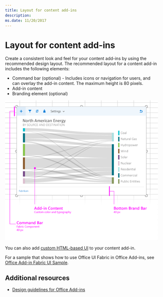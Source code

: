 ```yaml
---
title: Layout for content add-ins
description: 
ms.date: 11/20/2017 
---
```



# Layout for content add-ins

Create a consistent look and feel for your content add-ins by using the recommended design layout. The recommended layout for a content add-in includes the following elements: 

- Command bar (optional) - Includes icons or navigation for users, and can overlay the add-in content. The maximum height is 80 pixels.
- Add-in content
- Branding element (optional)

![Layout of a content add-in, content and a command bar](../../images/layouts-content-v0.02.png)

You can also add [custom HTML-based UI](ui-elements.md#custom-HTML-based-UI) to your content add-in.

For a sample that shows how to use Office UI Fabric in Office Add-ins, see [Office Add-in Fabric UI Sample](https://github.com/OfficeDev/Office-Add-in-Fabric-UI-Sample).

<!-- Add sample template for content add-in and individual building blocks - Command Bar, Input, layout components. -->

## Additional resources

- [Design guidelines for Office Add-ins](../add-in-design.md)